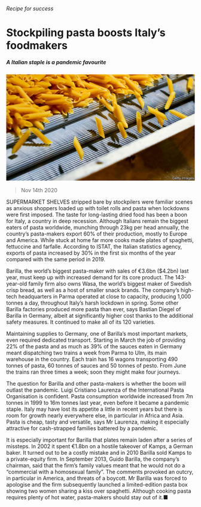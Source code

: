 ###### Recipe for success

# Stockpiling pasta boosts Italy’s foodmakers 

##### A Italian staple is a pandemic favourite 

![image](images/20201114_WBP003_0.jpg) 

> Nov 14th 2020 

SUPERMARKET SHELVES stripped bare by stockpilers were familiar scenes as anxious shoppers loaded up with toilet rolls and pasta when lockdowns were first imposed. The taste for long-lasting dried food has been a boon for Italy, a country in deep recession. Although Italians remain the biggest eaters of pasta worldwide, munching through 23kg per head annually, the country’s pasta-makers export 60% of their production, mostly to Europe and America. While stuck at home far more cooks made plates of spaghetti, fettuccine and farfalle. According to ISTAT, the Italian statistics agency, exports of pasta increased by 30% in the first six months of the year compared with the same period in 2019.

Barilla, the world’s biggest pasta-maker with sales of €3.6bn ($4.2bn) last year, must keep up with increased demand for its core product. The 143-year-old family firm also owns Wasa, the world’s biggest maker of Swedish crisp bread, as well as a host of smaller snack brands. The company’s high-tech headquarters in Parma operated at close to capacity, producing 1,000 tonnes a day, throughout Italy’s harsh lockdown in spring. Some other Barilla factories produced more pasta than ever, says Bastian Diegel of Barilla in Germany, albeit at significantly higher cost thanks to the additional safety measures. It continued to make all of its 120 varieties.


Maintaining supplies to Germany, one of Barilla’s most important markets, even required dedicated transport. Starting in March the job of providing 22% of the pasta and as much as 39% of the sauces eaten in Germany meant dispatching two trains a week from Parma to Ulm, its main warehouse in the country. Each train has 16 wagons transporting 490 tonnes of pasta, 60 tonnes of sauces and 50 tonnes of pesto. From June the trains ran three times a week; soon they might make four journeys.

The question for Barilla and other pasta-makers is whether the boom will outlast the pandemic. Luigi Cristiano Laurenza of the International Pasta Organisation is confident. Pasta consumption worldwide increased from 7m tonnes in 1999 to 16m tonnes last year, even before it became a pandemic staple. Italy may have lost its appetite a little in recent years but there is room for growth nearly everywhere else, in particular in Africa and Asia. Pasta is cheap, tasty and versatile, says Mr Laurenza, making it especially attractive for cash-strapped families battered by a pandemic.

It is especially important for Barilla that plates remain laden after a series of missteps. In 2002 it spent €1.8bn on a hostile takeover of Kamps, a German baker. It turned out to be a costly mistake and in 2010 Barilla sold Kamps to a private-equity firm. In September 2013, Guido Barilla, the company’s chairman, said that the firm’s family values meant that he would not do a “commercial with a homosexual family”. The comments provoked an outcry, in particular in America, and threats of a boycott. Mr Barilla was forced to apologise and the firm subsequently launched a limited-edition pasta box showing two women sharing a kiss over spaghetti. Although cooking pasta requires plenty of hot water, pasta-makers should stay out of it.■

